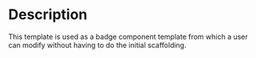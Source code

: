 # Description

This template is used as a badge component template from which a user can modify without having to do the initial scaffolding.